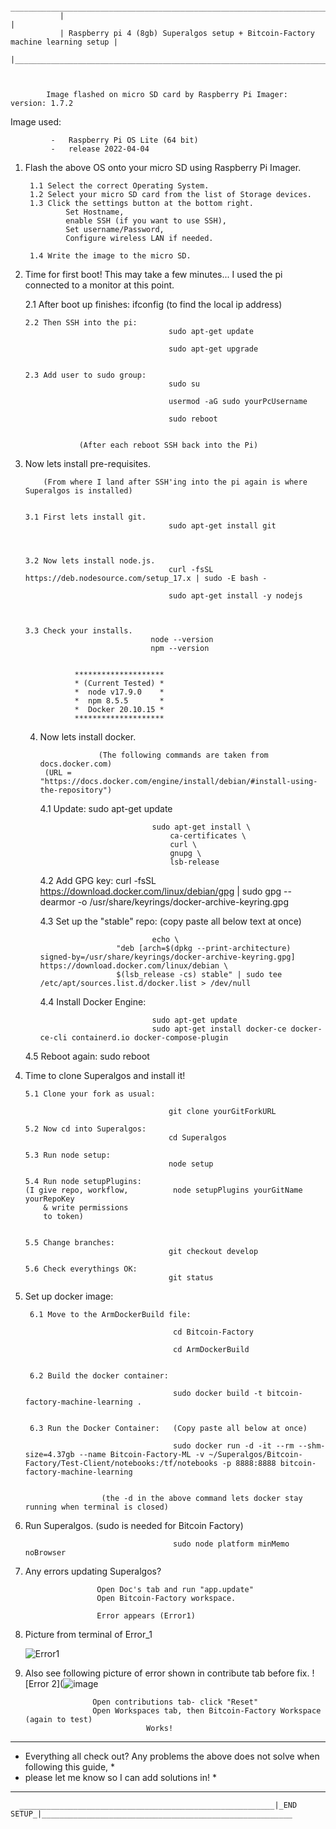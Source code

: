 
                ________________________________________________________________________________
               |                                                                                |
               | Raspberry pi 4 (8gb) Superalgos setup + Bitcoin-Factory machine learning setup |
               |________________________________________________________________________________|



    		Image flashed on micro SD card by Raspberry Pi Imager:      version: 1.7.2


    
Image used:
    		
             -   Raspberry Pi OS Lite (64 bit)
             -   release 2022-04-04
		




1. Flash the above OS onto your micro SD using Raspberry Pi Imager.

        1.1 Select the correct Operating System.
        1.2 Select your micro SD card from the list of Storage devices.
        1.3 Click the settings button at the bottom right.
                Set Hostname, 
                enable SSH (if you want to use SSH), 
                Set username/Password, 
                Configure wireless LAN if needed.

        1.4 Write the image to the micro SD.



2.  Time for first boot! This may take a few minutes... I used the pi connected to a monitor at this point.        

    2.1 After boot up finishes:
                                        ifconfig        (to find the local ip address)

        2.2 Then SSH into the pi:
                                        sudo apt-get update

                                        sudo apt-get upgrade


		2.3 Add user to sudo group: 
                                    	sudo su

                                    	usermod -aG sudo yourPcUsername

                                    	sudo reboot


                    (After each reboot SSH back into the Pi)        

                                    

3.  Now lets install pre-requisites.

            (From where I land after SSH'ing into the pi again is where Superalgos is installed)


        3.1 First lets install git.
                                        sudo apt-get install git



        3.2 Now lets install node.js.
                                        curl -fsSL https://deb.nodesource.com/setup_17.x | sudo -E bash -

                                        sudo apt-get install -y nodejs



        3.3 Check your installs.
                                    node --version
                                    npm --version


                   ********************
				   * (Current Tested) *
				   *  node v17.9.0    *
				   *  npm 8.5.5       *  
				   *  Docker 20.10.15 *
                   ******************** 
        


    4. Now lets install docker.

                        (The following commands are taken from docs.docker.com)
            (URL = "https://docs.docker.com/engine/install/debian/#install-using-the-repository")


        4.1 Update:
                                    sudo apt-get update 

                                    sudo apt-get install \
                                        ca-certificates \
                                        curl \
                                        gnupg \
                                        lsb-release

        4.2 Add GPG key:
                                    curl -fsSL https://download.docker.com/linux/debian/gpg | sudo gpg --dearmor -o /usr/share/keyrings/docker-archive-keyring.gpg


        4.3 Set up the "stable" repo:       (copy paste all below text at once)

                                    echo \
                            "deb [arch=$(dpkg --print-architecture) signed-by=/usr/share/keyrings/docker-archive-keyring.gpg] https://download.docker.com/linux/debian \
                            $(lsb_release -cs) stable" | sudo tee /etc/apt/sources.list.d/docker.list > /dev/null


        
        4.4 Install Docker Engine:

                                    sudo apt-get update
                                    sudo apt-get install docker-ce docker-ce-cli containerd.io docker-compose-plugin


    4.5  Reboot again:
    				    sudo reboot
						    
						    


5.  Time to clone Superalgos and install it!

        5.1 Clone your fork as usual:
        
                                        git clone yourGitForkURL

        5.2 Now cd into Superalgos:
                                        cd Superalgos

        5.3 Run node setup:
                                        node setup    

        5.4 Run node setupPlugins:
        (I give repo, workflow,          node setupPlugins yourGitName yourRepoKey
            & write permissions
            to token)
    

        5.5 Change branches:
                                        git checkout develop

        5.6 Check everythings OK:
                                        git status



6. Set up docker image:

        6.1 Move to the ArmDockerBuild file:

                                        cd Bitcoin-Factory

                                        cd ArmDockerBuild


        6.2 Build the docker container:

                                        sudo docker build -t bitcoin-factory-machine-learning .


        6.3 Run the Docker Container:   (Copy paste all below at once)

                                        sudo docker run -d -it --rm --shm-size=4.37gb --name Bitcoin-Factory-ML -v ~/Superalgos/Bitcoin-Factory/Test-Client/notebooks:/tf/notebooks -p 8888:8888 bitcoin-factory-machine-learning		

                                        
						(the -d in the above command lets docker stay running when terminal is closed)



7. Run Superalgos. 
    (sudo is needed for Bitcoin Factory)
        
                                        sudo node platform minMemo noBrowser



5.  Any errors updating Superalgos?

                        Open Doc's tab and run "app.update"
                        Open Bitcoin-Factory workspace.
			
                        Error appears (Error1)
			
1. Picture from terminal of Error_1


	![Error1](https://raw.githubusercontent.com/theblockchainarborist/Superalgos-Guides/main/Error%20Pictures/Error_1.png)



				

  9. Also see following picture of error shown in contribute tab before fix.
    ![Error 2](![image](https://github.com/theblockchainarborist/Superalgos-Guides/blob/main/Error%20Pictures/Error_2.png?raw=true)

					
					

                        Open contributions tab- click "Reset"
                        Open Workspaces tab, then Bitcoin-Factory Workspace (again to test)
                                    Works!

                        


  *  ********************************************************************************************
  *  Everything all check out? Any problems the above does not solve when following this guide, *
  *  please let me know so I can add solutions in!                                              *
  *********************************************************************************************** 


      _________________________________________________________|_END SETUP_|________________________________________________________

